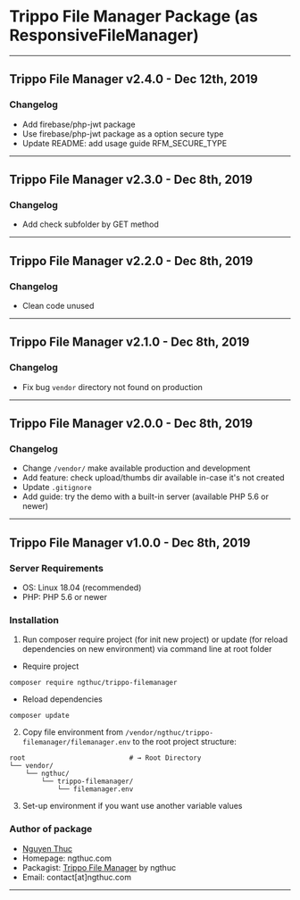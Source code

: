 # Trippo File Manager Package (as ResponsiveFileManager)

*********************************************
## Trippo File Manager v2.4.0 - Dec 12th, 2019
### Changelog
* Add firebase/php-jwt package
* Use firebase/php-jwt package as a option secure type
* Update README: add usage guide RFM_SECURE_TYPE
*********************************************
## Trippo File Manager v2.3.0 - Dec 8th, 2019
### Changelog
* Add check subfolder by GET method
*********************************************
## Trippo File Manager v2.2.0 - Dec 8th, 2019
### Changelog
* Clean code unused
*********************************************
## Trippo File Manager v2.1.0 - Dec 8th, 2019
### Changelog
* Fix bug `vendor` directory not found on production
*********************************************
## Trippo File Manager v2.0.0 - Dec 8th, 2019
### Changelog
* Change `/vendor/` make available production and development
* Add feature: check upload/thumbs dir available in-case it's not created
* Update `.gitignore`
* Add guide: try the demo with a built-in server (available PHP 5.6 or newer)
*********************************************
## Trippo File Manager v1.0.0 - Dec 8th, 2019
### Server Requirements
* OS: Linux 18.04 (recommended)
* PHP: PHP 5.6 or newer

### Installation
1. Run composer require project (for init new project) or update (for reload dependencies on new environment) via command line at root folder
* Require project
```shell
composer require ngthuc/trippo-filemanager
```
* Reload dependencies
```shell
composer update
```
2. Copy file environment from `/vendor/ngthuc/trippo-filemanager/filemanager.env` to the root project structure:
```shell
root                          # → Root Directory
└── vendor/
    └── ngthuc/
        └── trippo-filemanager/
            └── filemanager.env
```
3. Set-up environment if you want use another variable values

### Author of package
* [Nguyen Thuc](https://ngthuc.github.io/)
* Homepage: ngthuc.com
* Packagist: [Trippo File Manager](https://packagist.org/packages/ngthuc/trippo-filemanager) by ngthuc
* Email: contact[at]ngthuc.com
*********************************************
